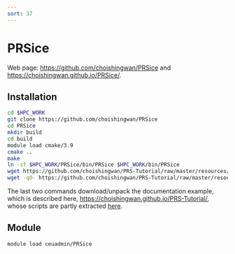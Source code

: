```yaml
---
sort: 37
---
```


# PRSice

Web page: <https://github.com/choishingwan/PRSice> and <https://choishingwan.github.io/PRSice/>.

## Installation

```bash
cd $HPC_WORK
git clone https://github.com/choishingwan/PRSice
cd PRSice
mkdir build
cd build
module load cmake/3.9
cmake ..
make
ln -sf $HPC_WORK/PRSice/bin/PRSice $HPC_WORK/bin/PRSice
wget https://github.com/choishingwan/PRS-Tutorial/raw/master/resources/GIANT.height.gz
wget -qO- https://github.com/choishingwan/PRS-Tutorial/raw/master/resources/EUR.zip | jar xv
```

The last two commands download/unpack the documentation example, which is described here, <https://choishingwan.github.io/PRS-Tutorial/>, whose scripts are partly extracted [here](files/pgs.sh).

## Module

```bash
module load ceuadmin/PRSice
```
